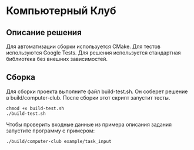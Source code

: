 # Компьютерный Клуб



## Описание решения

Для автоматизации сборки используется CMake. Для тестов используются Google Tests. Для решения используется стандартная библиотека без внешних зависимостей.



## Сборка

Для сборки проекта выполните файл build-test.sh. Он соберет решение в build/computer-club. После сборки этот скрипт запустит тесты.

```
chmod +x build-test.sh
./build-test.sh
```

Чтобы проверить входные данные из примера описания задания запустите программу с примером:

```
./build/computer-club example/task_input
```
